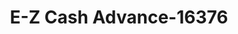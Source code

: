 ---
f_zip-code: 30701
f_state-code: GA
title: E-Z Cash Advance-16376
f_phone: 706-602-2072
f_city-only: Calhoun
f_address: 1065 School House Road Northeast Calhoun
f_location-unique-id: '16376'
slug: e-z-cash-advance-16376
updated-on: '2024-05-30T13:46:58.046Z'
created-on: '2024-05-30T13:36:59.803Z'
published-on: '2024-05-30T13:54:32.469Z'
f_city-state: cms/city/calhoun-ga.md
f_company: cms/company/e-z-cash-advance.md
f_state: cms/state/georgia.md
layout: '[payday-loan].html'
tags: payday-loan
---